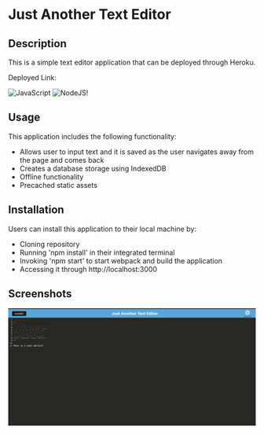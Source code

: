 # Just Another Text Editor

## Description
This is a simple text editor application that can be deployed through Heroku. 

Deployed Link: 

![JavaScript](https://img.shields.io/badge/javascript-%23323330.svg?style=for-the-badge&logo=javascript&logoColor=%23F7DF1E) ![NodeJS](https://img.shields.io/badge/node.js-6DA55F?style=for-the-badge&logo=node.js&logoColor=white)! 

## Usage
This application includes the following functionality:
- Allows user to input text and it is saved as the user navigates away from the page and comes back
- Creates a database storage using IndexedDB
- Offline functionality
- Precached static assets


## Installation
Users can install this application to their local machine by:

- Cloning repository
- Running 'npm install' in their integrated terminal
- Invoking 'npm start' to start webpack and build the application
- Accessing it through http://localhost:3000


## Screenshots
![Preview of application](/screenshot/Screenshot%202023-05-11%20at%2012.17.37%20AM.png)

